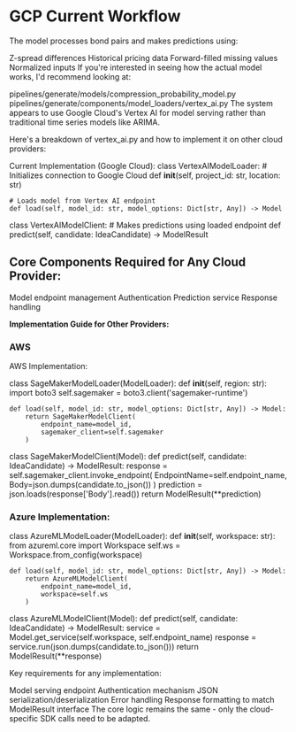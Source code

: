 # GCP Current Workflow

The model processes bond pairs and makes predictions using:

Z-spread differences
Historical pricing data
Forward-filled missing values
Normalized inputs
If you're interested in seeing how the actual model works, I'd recommend looking at:

pipelines/generate/models/compression_probability_model.py
pipelines/generate/components/model_loaders/vertex_ai.py
The system appears to use Google Cloud's Vertex AI for model serving rather than traditional time series models like ARIMA.

Here's a breakdown of vertex_ai.py and how to implement it on other cloud providers:

Current Implementation (Google Cloud):
class VertexAIModelLoader:
    # Initializes connection to Google Cloud
    def __init__(self, project_id: str, location: str)
    
    # Loads model from Vertex AI endpoint
    def load(self, model_id: str, model_options: Dict[str, Any]) -> Model

class VertexAIModelClient:
    # Makes predictions using loaded endpoint
    def predict(self, candidate: IdeaCandidate) -> ModelResult


## Core Components Required for Any Cloud Provider:
Model endpoint management
Authentication
Prediction service
Response handling

**Implementation Guide for Other Providers:**
### AWS
AWS Implementation:

class SageMakerModelLoader(ModelLoader):
    def __init__(self, region: str):
        import boto3
        self.sagemaker = boto3.client('sagemaker-runtime')
        
    def load(self, model_id: str, model_options: Dict[str, Any]) -> Model:
        return SageMakerModelClient(
            endpoint_name=model_id,
            sagemaker_client=self.sagemaker
        )

class SageMakerModelClient(Model):
    def predict(self, candidate: IdeaCandidate) -> ModelResult:
        response = self.sagemaker_client.invoke_endpoint(
            EndpointName=self.endpoint_name,
            Body=json.dumps(candidate.to_json())
        )
        prediction = json.loads(response['Body'].read())
        return ModelResult(**prediction)

### Azure Implementation:

class AzureMLModelLoader(ModelLoader):
    def __init__(self, workspace: str):
        from azureml.core import Workspace
        self.ws = Workspace.from_config(workspace)
        
    def load(self, model_id: str, model_options: Dict[str, Any]) -> Model:
        return AzureMLModelClient(
            endpoint_name=model_id,
            workspace=self.ws
        )

class AzureMLModelClient(Model):
    def predict(self, candidate: IdeaCandidate) -> ModelResult:
        service = Model.get_service(self.workspace, self.endpoint_name)
        response = service.run(json.dumps(candidate.to_json()))
        return ModelResult(**response)


Key requirements for any implementation:

Model serving endpoint
Authentication mechanism
JSON serialization/deserialization
Error handling
Response formatting to match ModelResult interface
The core logic remains the same - only the cloud-specific SDK calls need to be adapted.